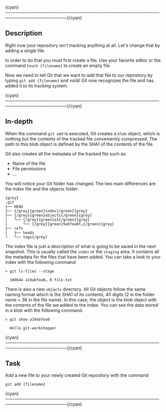 {cyan}──────────────────────────────────────────────────────────────────────{/cyan}

## Description

Right now your repository isn't tracking anything at all. Let's change that by adding a single file.

In order to do that you must first create a file. Use your favorite editor or the command `touch {filename}` to create an empty file.

Now we need to tell Git that we want to add that file to our repository by typing `git add {filename}` and voilà! Git now recognizes the file and has added it to its tracking system.

{cyan}──────────────────────────────────────────────────────────────────────{/cyan}

## In-depth

When the command `git add` is executed, Git creates a `blob` object, which is nothing but the contents of the tracked file conveniently compressed. The path to this blob object is defined by the SHA1 of the contents of the file.

Git also creates all the metadata of the tracked file such as:
* Name of the file
* File permissions
* ...

You will notice your Git folder has changed. The two main differences are the index file and the objects folder:

    {grey}
    .git
    ├── HEAD
    ├── {/grey}{green}index{/green}{grey}
    ├── {/grey}{green}objects{/green}{grey}
    │   └── {/grey}{green}a1{/green}{grey}
    |       └── {/grey}{green}9abfea0f…{/green}{grey}
    ├── refs
    │   ├── heads
    └   └── tags{/grey}

The index file is just a description of what is going to be saved in the next snapshot. This is usually called the `index` or the `staging` area. It contains all the metadata for the files that have been added. You can take a look to your index with the following command:

```
> git ls-files --stage

  100644 a19abfea0… 0 file.txt

```

There is also a new `objects` directory. All Git objects follow the same naming format which is the SHA1 of its contents, 40 digits (2 in the folder name + 38 in the file name). In this case, the object is the blob object with the contents of the file we added to the index. You can see the data stored in a blob with the following command:

```
> git show a19abfea0

  Hello git-workshopper
```

{cyan}──────────────────────────────────────────────────────────────────────{/cyan}

## Task

Add a new file to your newly created Git repository with the command
```
git add {filename}
```

{cyan}──────────────────────────────────────────────────────────────────────{/cyan}
